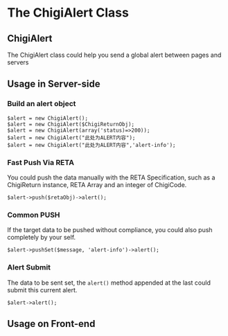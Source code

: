 The ChigiAlert Class
=============================

## ChigiAlert

The ChigiAlert class could help you send a global alert between pages and servers 

## Usage in Server-side

### Build an alert object

	$alert = new ChigiAlert();
	$alert = new ChigiAlert($ChigiReturnObj);
	$alert = new ChigiAlert(array('status)=>200));
	$alert = new ChigiAlert("此处为ALERT内容");
	$alert = new ChigiAlert("此处为ALERT内容",'alert-info');

### Fast Push Via RETA

You could push the data manually with the RETA Specification, such as a ChigiReturn instance, RETA Array and an integer of ChigiCode.

	$alert->push($retaObj)->alert();

### Common PUSH

If the target data to be pushed without compliance, you could also push completely by your self.

	$alert->pushSet($message, 'alert-info')->alert();

### Alert Submit

The data to be sent set, the `alert()` method appended at the last could submit this current alert.

	$alert->alert();

## Usage on Front-end

